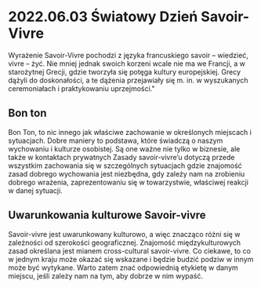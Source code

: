 # 2022.06.03 Światowy Dzień Savoir-Vivre

Wyrażenie Savoir-Vivre pochodzi z języka francuskiego savoir – wiedzieć, vivre – żyć. Nie mniej jednak swoich korzeni wcale nie ma we Francji, a w starożytnej Grecji, gdzie tworzyła się potęga kultury europejskiej. Grecy dążyli do doskonałości, a te dążenia przejawiały się m. in. w wyszukanych ceremoniałach i praktykowaniu uprzejmości."

## Bon ton

Bon Ton, to nic innego jak właściwe zachowanie w określonych miejscach i sytuacjach. Dobre maniery to podstawa, które świadczą o naszym wychowaniu i kulturze osobistej. Są one ważne nie tylko w biznesie, ale także w kontaktach prywatnych Zasady savoir-vivre’u dotyczą przede wszystkim zachowania się w szczególnych sytuacjach gdzie znajomość zasad dobrego wychowania jest niezbędna, gdy zależy nam na zrobieniu dobrego wrażenia, zaprezentowaniu się w towarzystwie, właściwej reakcji w danej sytuacji.

## Uwarunkowania kulturowe Savoir-vivre

Savoir-vivre jest uwarunkowany kulturowo, a więc znacząco różni się w zależności od szerokości geograficznej. Znajomość międzykulturowych zasad określana jest mianem cross-cultural savoir-vivre. Co ciekawe, to co w jednym kraju może okazać się wskazane i będzie budzić podziw w innym może być wytykane. Warto zatem znać odpowiednią etykietę w danym miejscu, jeśli zależy nam na tym, aby dobrze w nim wypaść.
